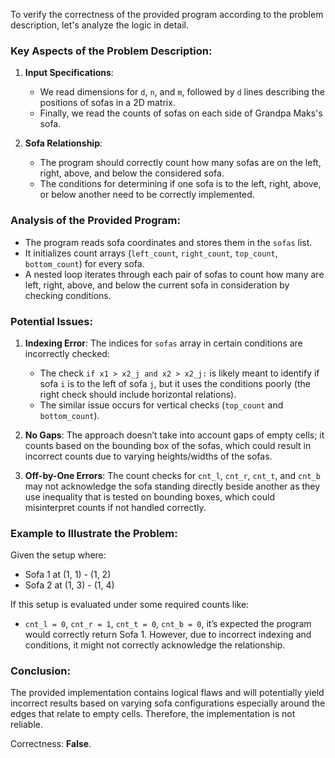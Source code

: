To verify the correctness of the provided program according to the problem description, let's analyze the logic in detail.

### Key Aspects of the Problem Description:
1. **Input Specifications**:
   - We read dimensions for `d`, `n`, and `m`, followed by `d` lines describing the positions of sofas in a 2D matrix.
   - Finally, we read the counts of sofas on each side of Grandpa Maks's sofa.

2. **Sofa Relationship**:
   - The program should correctly count how many sofas are on the left, right, above, and below the considered sofa.
   - The conditions for determining if one sofa is to the left, right, above, or below another need to be correctly implemented.

### Analysis of the Provided Program:
- The program reads sofa coordinates and stores them in the `sofas` list.
- It initializes count arrays (`left_count`, `right_count`, `top_count`, `bottom_count`) for every sofa.
- A nested loop iterates through each pair of sofas to count how many are left, right, above, and below the current sofa in consideration by checking conditions.

### Potential Issues:
1. **Indexing Error**: The indices for `sofas` array in certain conditions are incorrectly checked:
   - The check `if x1 > x2_j and x2 > x2_j:` is likely meant to identify if sofa `i` is to the left of sofa `j`, but it uses the conditions poorly (the right check should include horizontal relations).
   - The similar issue occurs for vertical checks (`top_count` and `bottom_count`).

2. **No Gaps**: The approach doesn’t take into account gaps of empty cells; it counts based on the bounding box of the sofas, which could result in incorrect counts due to varying heights/widths of the sofas.

3. **Off-by-One Errors**: The count checks for `cnt_l`, `cnt_r`, `cnt_t`, and `cnt_b` may not acknowledge the sofa standing directly beside another as they use inequality that is tested on bounding boxes, which could misinterpret counts if not handled correctly.

### Example to Illustrate the Problem:
Given the setup where:
- Sofa 1 at (1, 1) - (1, 2)
- Sofa 2 at (1, 3) - (1, 4)

If this setup is evaluated under some required counts like:
- `cnt_l = 0`, `cnt_r = 1`, `cnt_t = 0`, `cnt_b = 0`, it’s expected the program would correctly return Sofa 1. However, due to incorrect indexing and conditions, it might not correctly acknowledge the relationship.

### Conclusion:
The provided implementation contains logical flaws and will potentially yield incorrect results based on varying sofa configurations especially around the edges that relate to empty cells. Therefore, the implementation is not reliable.

Correctness: **False**.